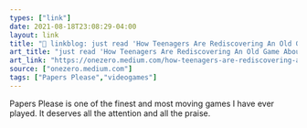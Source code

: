 ```yaml
---
types: ["link"]
date: 2021-08-18T23:08:29-04:00
layout: link
title: "🔗 linkblog: just read 'How Teenagers Are Rediscovering An Old Game About Authoritarianism | by Clive Thompson | Aug, 2021 | OneZero'"
art_title: "just read 'How Teenagers Are Rediscovering An Old Game About Authoritarianism | by Clive Thompson | Aug, 2021 | OneZero"
art_link: "https://onezero.medium.com/how-teenagers-are-rediscovering-an-old-game-about-authoritarianism-8346d7b7c295"
source: ["onezero.medium.com"]
tags: ["Papers Please","videogames"]
---
```

Papers Please is one of the finest and most moving games I have ever played. It deserves all the attention and all the praise.
